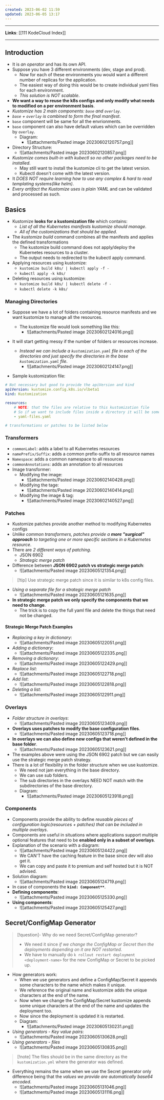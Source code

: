 ```yaml
---
created: 2023-06-02 11:59
updated: 2023-06-05 13:17
---
```

---
**Links**: [[111 KodeCloud Index]]

---
## Introduction
- It is *an operator* and has its own API.
- Suppose you have 3 different environments (dev, stage and prod).
	- Now for each of these environments you would want a different number of replicas for the application.
	- The easiest way of doing this would be to create individual yaml files for each environment.
	- *This solution is NOT scalable*.
- **We want a way to reuse the k8s configs and only modify what needs to modified on a per environment basis**.
- *Kustomize has 2 main components: `base` and `overlay`*.
- *`base` + `overlay` is combined to form the final manifest*.
- `base` component will be same for all the envrionments.
- `base` component can also have default values which can be overridden by `overlay`.
	- Diagram:
		- ![[attachments/Pasted image 20230602120757.png]]
- Directory Structure:
	- ![[attachments/Pasted image 20230602120857.png]]
- *Kustomize comes built-in with kubectl so no other packages need to be installed*.
	- May still want to install the kustomize cli to get the latest version. 
	- Kubectl doesn't come with the latest version.
- It *DOES NOT require learning how to use any complex & hard to read templating systems(like helm)*.
- *Every artifact the Kustomize uses is plain YAML* and can be validated and processed as such.

## Basics
- Kustomize **looks for a kustomization file** which contains:
	- *List of all the Kubernetes manifests kustomize should manage*.
	- *All of the customizations that should be applied*.
- The *kustomize build* command combines all the manifests and applies the defined transformations
	- The kustomize build command does not apply/deploy the Kubernetes resources to a cluster.
	- The output needs to redirected to the kubectl apply command.
- Applying resources using kustomize:
	- `kustomize build k8s/ | kubectl apply -f -`
	- `kubectl apply -k k8s/`
- Deleting resources using kustomize:
	- `kustomize build k8s/ | kubectl delete -f -`
	- `kubectl delete -k k8s/`

### Managing Directories
- Suppose we have a lot of folders containing resource manifests and we want kustomize to manage all the resources.
	- The kustomize file would look something like this:
		- ![[attachments/Pasted image 20230602124016.png]]
- It will start getting messy if the number of folders or resources increase.
	- *Instead we can include a `kustomization.yaml` file in each of the directories and just specify the directories in the base `kustomization.yaml` file*.
		- ![[attachments/Pasted image 20230602124147.png]]

- Sample kustomization file: 
```yaml
# Not necessary but good to provide the apiVersion and kind
apiVersion: kustomize.config.k8s.io/vlbeta1
kind: Kustomization

resources:
	# NOTE: that the files are relative to this kustomization file
	# So if we want to include files inside a directory it will be something like directory/yaml-file.yaml
	- yaml-files.yaml

# transformations or patches to be listed below
```

### Transformers 
- `commonLabel`: adds a label to all Kubernetes resources
- `namePrefix/Suffix`: adds a common prefix-suffix to all resource names
- `Namespace`: adds a common namespace to all resources 
- `commonAnnotations`: adds an annotation to all resources
- Image transformer:
	- Modifying the image:
		- ![[attachments/Pasted image 20230602140428.png]]
	- Modifying the tage:
		- ![[attachments/Pasted image 20230602140414.png]]
	- Modifying the image & tag:
		- ![[attachments/Pasted image 20230602140527.png]]

### Patches
- Kustomize patches provide another method to modifying Kubernetes configs
- *Unlike common transformers, patches provide a **more "surgical" approach** to targeting one or more specific sections in a Kubernetes resource*.
- There are *2 different ways of patching*.
	- JSON 6902
	- *Strategic merge patch*
- Difference between **JSON 6902 patch vs strategic merge patch**:
	- ![[attachments/Pasted image 20230605121354.png]]
 
> [!tip] Use strategic merge patch since it is similar to k8s config files.

- *Using a separate file for a strategic merge patch*
	- ![[attachments/Pasted image 20230605121635.png]]
- **In strategic merge patch we only specify the components that we need to change**.
	- The trick is to copy the full yaml file and delete the things that need not be changed.

#### Strategic Merge Patch Examples
- *Replacing a key in dictionary*:
	- ![[attachments/Pasted image 20230605122051.png]]
- *Adding a dictionary*:
	- ![[attachments/Pasted image 20230605122335.png]]
- *Removing a dictionary*:
	- ![[attachments/Pasted image 20230605122429.png]]
- *Replace list*:
	- ![[attachments/Pasted image 20230605122718.png]]
- *Add list*:
	- ![[attachments/Pasted image 20230605122818.png]]
- *Deleting a list*:
	- ![[attachments/Pasted image 20230605122911.png]]

### Overlays
- *Folder structure in overlays*:
	- ![[attachments/Pasted image 20230605123409.png]]
- **Overlays uses patches to modify the base configuration files**.
	- ![[attachments/Pasted image 20230605123718.png]]
- **In overlays we can also define new configs that weren't defined in the base folder**.
	- ![[attachments/Pasted image 20230605123621.png]]
- The examples above were using the JSON 6902 patch but we can easily use the strategic merge patch strategy.
- There is a lot of flexibility in the folder structure when we use kustomize.
	- We need not jam everything in the base directory.
	- We can use sub folders.
	- The sub directories in the overlays NEED NOT match with the subdirectories of the base directory.
	- Diagram:
		- ![[attachments/Pasted image 20230605123918.png]]

### Components
- Components provide the ability to define *reusable pieces of configuration logic(resources + patches) that can be included in multiple overlays*.
- Components are useful in situations where applications support multiple optional features that need to be **enabled only in a subset of overlays**.
- Explanation of the scenario with a diagram:
	- ![[attachments/Pasted image 20230605124422.png]]
	- We CAN'T have the caching feature in the base since dev will also get it.
	- We can copy and paste it to premium and self hosted but it is NOT advised.
- Solution diagram:
	- ![[attachments/Pasted image 20230605124719.png]]
- In case of components the **`kind: Component**`**.
- **Defining components**:
	- ![[attachments/Pasted image 20230605125330.png]]
- **Using components**:
	- ![[attachments/Pasted image 20230605125427.png]]

## Secret/ConfigMap Generator
> [!question]- Why do we need Secret/ConfigMap generator?
> - We need it since *if we change the ConfigMap or Secret then the deployments depending on it are NOT restarted*.
> - We have to manually do `k rollout restart deployment <deployment-name>` for the new ConfigMap or Secret to be picked up.

- How generators work:
	- When we use generators and define a ConfigMap/Secret it appends some characters to the name which makes it unique.
	- We reference the original name and kustomize adds the unique characters at the end of the name.
	- Now when we change the ConfigMap/Secret kustomize appends some unique characters at the end of the name and updates the deployment too.
	- Now since the deployment is updated it is restarted.
	- Diagram:
		- ![[attachments/Pasted image 20230605130231.png]]
- *Using generators - Key value pairs*:
	- ![[attachments/Pasted image 20230605130628.png]]
- *Using generators - files* 
	- ![[attachments/Pasted image 20230605130835.png]]

> [!note] The files should be in the same directory as the `kustomization.yml` where the generator was defined.

- Everything remains the same when we use the Secret generator only difference being that the *values we provide are automatically base64 encoded*.
	- ![[attachments/Pasted image 20230605131046.png]]
	- ![[attachments/Pasted image 20230605131116.png]]
